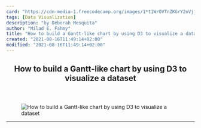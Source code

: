 ```yaml
---
card: "https://cdn-media-1.freecodecamp.org/images/1*t1WrOVTnZKGrY2oVjjoUfA.jpeg"
tags: [Data Visualization]
description: "by Déborah Mesquita"
author: "Milad E. Fahmy"
title: "How to build a Gantt-like chart by using D3 to visualize a dataset"
created: "2021-08-16T11:49:14+02:00"
modified: "2021-08-16T11:49:14+02:00"
---
```

<div class="site-wrapper">
<main id="site-main" class="site-main outer">
<div class="inner">
<article class="post-full post tag-data-visualization tag-data-science tag-tech tag-web-development tag-technology ">
<header class="post-full-header">
<h1 class="post-full-title">How to build a Gantt-like chart by using D3 to visualize a dataset</h1>
</header>
<figure class="post-full-image">
<picture>
<source media="(max-width: 700px)" sizes="1px" srcset="data:image/gif;base64,R0lGODlhAQABAIAAAAAAAP///yH5BAEAAAAALAAAAAABAAEAAAIBRAA7 1w">
<source media="(min-width: 701px)" sizes="(max-width: 800px) 400px,
(max-width: 1170px) 700px,
1400px" srcset="https://cdn-media-1.freecodecamp.org/images/1*t1WrOVTnZKGrY2oVjjoUfA.jpeg 300w,
https://cdn-media-1.freecodecamp.org/images/1*t1WrOVTnZKGrY2oVjjoUfA.jpeg 600w,
https://cdn-media-1.freecodecamp.org/images/1*t1WrOVTnZKGrY2oVjjoUfA.jpeg 1000w,
https://cdn-media-1.freecodecamp.org/images/1*t1WrOVTnZKGrY2oVjjoUfA.jpeg 2000w">
<img onerror="this.style.display='none'" src="https://cdn-media-1.freecodecamp.org/images/1*t1WrOVTnZKGrY2oVjjoUfA.jpeg" alt="How to build a Gantt-like chart by using D3 to visualize a dataset">
</picture>
</figure>
<section class="post-full-content">
<div class="post-content medium-migrated-article">
</div>
<hr>
</section>
</article>
</div>
</main>
</div>
<!-- Google Tag Manager (noscript) -->
<!-- End Google Tag Manager (noscript) -->
